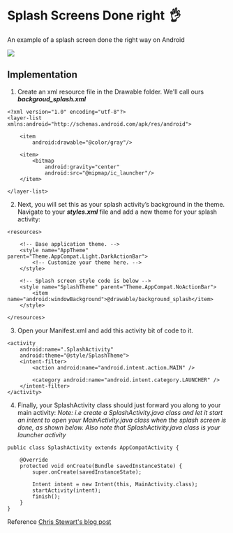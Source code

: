 # Splash Screens Done right ***:ok_hand:***
An example of a splash screen done the right way on Android

![](art/sample_splash.gif)

## Implementation

1. Create an xml resource file in the Drawable folder. We'll call ours ***backgroud_splash.xml***

```
<?xml version="1.0" encoding="utf-8"?>
<layer-list xmlns:android="http://schemas.android.com/apk/res/android">

    <item
        android:drawable="@color/gray"/>

    <item>
        <bitmap
            android:gravity="center"
            android:src="@mipmap/ic_launcher"/>
    </item>

</layer-list>
```

2. Next, you will set this as your splash activity’s background in the theme. Navigate to your ***styles.xml*** file and add a new theme for your splash activity:

```
<resources>

    <!-- Base application theme. -->
    <style name="AppTheme" parent="Theme.AppCompat.Light.DarkActionBar">
        <!-- Customize your theme here. -->
    </style>
    
    <!-- Splash screen style code is below -->
    <style name="SplashTheme" parent="Theme.AppCompat.NoActionBar">
        <item name="android:windowBackground">@drawable/background_splash</item>
    </style>

</resources>
```

3. Open your Manifest.xml and add this activity bit of code to it.
```
<activity
    android:name=".SplashActivity"
    android:theme="@style/SplashTheme">
    <intent-filter>
        <action android:name="android.intent.action.MAIN" />

        <category android:name="android.intent.category.LAUNCHER" />
    </intent-filter>
</activity>
```

4. Finally, your SplashActivity class should just forward you along to your main activity:
*Note: i.e create a SplashActivity.java class and let it start an intent to open your MainActivity.java class when the splash screen is done, as shown below. Also note that SplashActivity.java class is your launcher activity*

```
public class SplashActivity extends AppCompatActivity {

    @Override
    protected void onCreate(Bundle savedInstanceState) {
        super.onCreate(savedInstanceState);
        
        Intent intent = new Intent(this, MainActivity.class);
        startActivity(intent);
        finish();
    }
}
```

Reference [Chris Stewart's blog post](https://www.bignerdranch.com/blog/splash-screens-the-right-way/)
